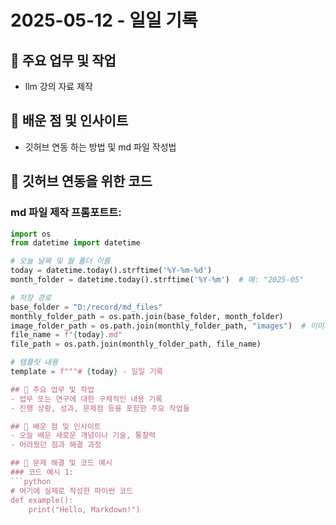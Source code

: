 # 2025-05-12 - 일일 기록

## 🔑 주요 업무 및 작업
- llm 강의 자료 제작 

## 🧠 배운 점 및 인사이트
- 깃허브 연동 하는 방법 및 md 파일 작성법

## 🔧 깃허브 연동을 위한 코드
### md 파일 제작 프롬포트트:
```python
import os
from datetime import datetime

# 오늘 날짜 및 월 폴더 이름
today = datetime.today().strftime('%Y-%m-%d')
month_folder = datetime.today().strftime('%Y-%m')  # 예: "2025-05"

# 저장 경로
base_folder = "D:/record/md_files"
monthly_folder_path = os.path.join(base_folder, month_folder)
image_folder_path = os.path.join(monthly_folder_path, "images")  # 이미지 저장 경로
file_name = f"{today}.md"
file_path = os.path.join(monthly_folder_path, file_name)

# 템플릿 내용
template = f"""# {today} - 일일 기록

## 🔑 주요 업무 및 작업
- 업무 또는 연구에 대한 구체적인 내용 기록
- 진행 상황, 성과, 문제점 등을 포함한 주요 작업들

## 🧠 배운 점 및 인사이트
- 오늘 배운 새로운 개념이나 기술, 통찰력
- 어려웠던 점과 해결 과정

## 🔧 문제 해결 및 코드 예시
### 코드 예시 1:
```python
# 여기에 실제로 작성한 파이썬 코드
def example():
    print("Hello, Markdown!")

```


